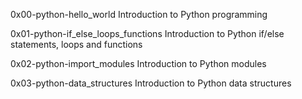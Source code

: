 0x00-python-hello_world	Introduction to Python programming

0x01-python-if_else_loops_functions	Introduction to Python if/else statements, loops and functions

0x02-python-import_modules	Introduction to Python modules

0x03-python-data_structures	Introduction to Python data structures
